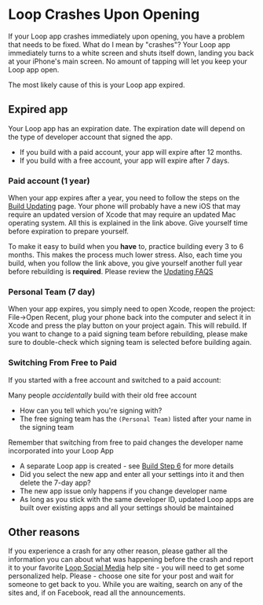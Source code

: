 # Loop Crashes Upon Opening

If your Loop app crashes immediately upon opening, you have a problem that needs to be fixed. What do I mean by "crashes"? Your Loop app immediately turns to a white screen and shuts itself down, landing you back at your iPhone's main screen. No amount of tapping will let you keep your Loop app open.

The most likely cause of this is your Loop app expired.


## Expired app

Your Loop app has an expiration date. The expiration date will depend on the type of developer account that signed the app.

* If you build with a paid account, your app will expire after 12 months.
* If you build with a free account, your app will expire after 7 days.

### Paid account (1 year)

When your app expires after a year, you need to follow the steps on the [Build Updating](../build/updating.md) page. Your phone will probably have a new iOS that may require an updated version of Xcode that may require an updated Mac operating system.  All this is explained in the link above.  Give yourself time before expiration to prepare yourself.

To make it easy to build when you **have** to, practice building every 3 to 6 months. This makes the process much lower stress. Also, each time you build, when you follow the link above, you give yourself another full year before rebuilding is **required**. Please review the [Updating FAQS](../faqs/update-faqs.md)

### Personal Team (7 day)

When your app expires, you simply need to open Xcode, reopen the project: File->Open Recent, plug your phone back into the computer and select it in Xcode and press the play button on your project again. This will rebuild. If you want to change to a paid signing team before rebuilding, please make sure to double-check which signing team is selected before building again.

### Switching From Free to Paid

If you started with a free account and switched to a paid account:

Many people *accidentally* build with their old free account

* How can you tell which you're signing with?
* The free signing team has the `(Personal Team)` listed after your name in the signing team


Remember that switching from free to paid changes the developer name incorporated into your Loop App

* A separate Loop app is created - see [Build Step 6](../build/step6.md#switching-from-free-to-paid-memberships) for more details
* Did you select the new app and enter all your settings into it and then delete the 7-day app?
* The new app issue only happens if you change developer name
* As long as you stick with the same developer ID, updated Loop apps are built over existing apps and all your settings should be maintained


## Other reasons

If you experience a crash for any other reason, please gather all the information you can about what was happening before the crash and report it to your favorite [Loop Social Media](../intro/loopdocs-how-to.md#how-to-find-help) help site - you will need to get some personalized help. Please - choose one site for your post and wait for someone to get back to you.  While you are waiting, search on any of the sites and, if on Facebook, read all the announcements.

